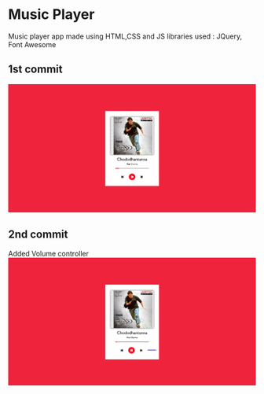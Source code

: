 # Music Player

Music player app made using HTML,CSS and JS
libraries used : JQuery, Font Awesome

## 1st commit
![image](image.png)


## 2nd commit
Added Volume controller
![alt text](image-1.png)